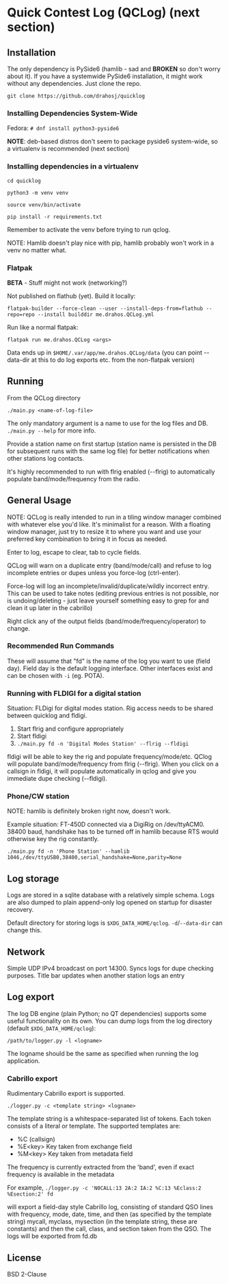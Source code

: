 # Quick Contest Log (QCLog) (next section)

## Installation
The only dependency is PySide6 (hamlib - sad and **BROKEN** so don't worry about it). 
If you have a systemwide PySide6 installation,
it might work without any dependencies. Just clone the repo.

`git clone https://github.com/drahosj/quicklog`

### Installing Dependencies System-Wide

Fedora: `# dnf install python3-pyside6`

**NOTE**: deb-based distros don't seem to package pyside6 system-wide,
so a virtualenv is recommended (next section)

### Installing dependencies in a virtualenv

`cd quicklog`

`python3 -m venv venv`

`source venv/bin/activate`

`pip install -r requirements.txt`

Remember to activate the venv before trying to run qclog.

NOTE: Hamlib doesn't play nice with pip, hamlib probably won't work
in a venv no matter what.

### Flatpak
**BETA** - Stuff might not work (networking?)

Not published on flathub (yet). Build it locally:

`flatpak-builder --force-clean --user --install-deps-from=flathub --repo=repo --install builddir me.drahos.QCLog.yml`

Run like a normal flatpak:

`flatpak run me.drahos.QCLog <args>`

Data ends up in `$HOME/.var/app/me.drahos.QCLog/data` (you can point --data-dir
at this to do log exports etc. from the non-flatpak version)

## Running
From the QCLog directory

`./main.py <name-of-log-file>`

The only mandatory argument is a name to use for the log files and DB.
`./main.py --help` for more info.

Provide a station name on first startup (station name is persisted in
the DB for subsequent runs with the same log file) for better notifications
when other stations log contacts.

It's highly recommended to run with flrig enabled (--flrig) to automatically
populate band/mode/frequency from the radio.

## General Usage
NOTE: QCLog is really intended to run in a tiling window manager combined with
whatever else you'd like. It's minimalist for a reason. With a floating
window manager, just try to resize it to where you want and use
your preferred key combination to bring it in focus as needed.

Enter to log, escape to clear, tab to cycle fields.

QCLog will warn on a duplicate entry (band/mode/call) and refuse to log
incomplete entries or dupes unless you force-log (ctrl-enter).

Force-log will log an incomplete/invalid/duplicate/wildly incorrect entry. This
can be used to take notes (editing previous entries is not possible, nor is
undoing/deleting - just leave yourself something easy to grep for and
clean it up later in the cabrillo)

Right click any of the output fields (band/mode/frequency/operator) to change.

### Recommended Run Commands
These will assume that "fd" is the name of the log you want to use (field day).
Field day is the default logging interface. Other interfaces exist and
can be chosen with `-i` (eg. POTA).



### Running with FLDIGI for a digital station
Situation: FLDigi for digital modes station. Rig access needs to be shared
between quicklog and fldigi.

1. Start flrig and configure appropriately
2. Start fldigi
3. `./main.py fd -n 'Digital Modes Station' --flrig --fldigi`

fldigi will be able to key the rig and populate frequency/mode/etc.
QClog will populate band/mode/frequency from flrig (--flrig). When
you click on a callsign in fldigi, it will populate automatically in
qclog and give you immediate dupe checking (--fldigi).

### Phone/CW station
NOTE: hamlib is definitely broken right now, doesn't work.

Example situation: FT-450D connected via a DigiRig on /dev/ttyACM0.
38400 baud, handshake has to be turned off in hamlib because RTS
would otherwise key the rig constantly.

`./main.py fd -n 'Phone Station' --hamlib
1046,/dev/ttyUSB0,38400,serial_handshake=None,parity=None`

## Log storage
Logs are stored in a sqlite database with a relatively simple schema. Logs are
also dumped to plain append-only log opened on startup for disaster recovery.

Default directory for storing logs is `$XDG_DATA_HOME/qclog`. `-d`/`--data-dir` can change this.

## Network
Simple UDP IPv4 broadcast on port 14300. Syncs logs for dupe checking purposes.
Title bar updates when another station logs an entry

## Log export
The log DB engine (plain Python; no QT dependencies) supports some
useful functionality on its own. You can dump logs from the log directory 
(default `$XDG_DATA_HOME/qclog`):

`/path/to/logger.py -l <logname>`

The logname should be the same as specified when running the log application.

### Cabrillo export
Rudimentary Cabrillo export is supported.

`./logger.py -c <template string> <logname>`

The template string is a whitespace-separated list of tokens. Each
token consists of a literal or template. The supported templates are:

- %C (callsign)
- %E\<key\> Key taken from exchange field
- %M\<key\> Key taken from metadata field

The frequency is currently extracted from the 'band', even if exact frequency is
available in the metadata

For example, 
`./logger.py -c 'N0CALL:13 2A:2 IA:2 %C:13 %Eclass:2 %Esection:2' fd`

will export a field-day style Cabrillo log, consisting of standard QSO lines
with frequency, mode, date, time, and then (as specified by the template string)
mycall, myclass, mysection (in the template string, these are constants) and
then the call, class, and section taken from the QSO. The logs will be exported
from fd.db

## License ##
BSD 2-Clause
